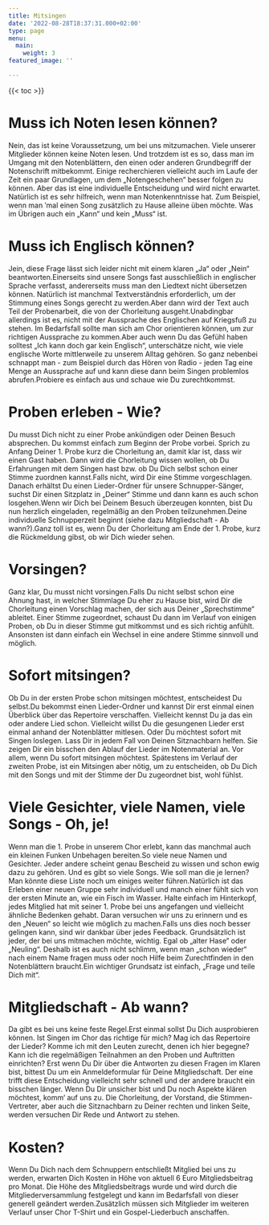 ```yaml
---
title: Mitsingen
date: '2022-08-28T18:37:31.000+02:00'
type: page
menu:
  main:
    weight: 3
featured_image: ''

---
```

{{< toc >}}

# Muss ich Noten lesen können?
Nein, das ist keine Voraussetzung, um bei uns mitzumachen. Viele unserer Mitglieder können keine Noten lesen. Und trotzdem ist es so, dass man im Umgang mit den Notenblättern, den einen oder anderen Grundbegriff der Notenschrift mitbekommt. Einige recherchieren vielleicht auch im Laufe der Zeit ein paar Grundlagen, um dem „Notengeschehen“ besser folgen zu können. Aber das ist eine individuelle Entscheidung und wird nicht erwartet. Natürlich ist es sehr hilfreich, wenn man Notenkenntnisse hat. Zum Beispiel, wenn man ′mal einen Song zusätzlich zu Hause alleine üben möchte. Was im Übrigen auch ein „Kann“ und kein „Muss“ ist.
# Muss ich Englisch können?
Jein, diese Frage lässt sich leider nicht mit einem klaren „Ja“ oder „Nein“ beantworten.Einerseits sind unsere Songs fast ausschließlich in englischer Sprache verfasst, andererseits muss man den Liedtext nicht übersetzen können. Natürlich ist manchmal Textverständnis erforderlich, um der Stimmung eines Songs gerecht zu werden.Aber dann wird der Text auch Teil der Probenarbeit, die von der Chorleitung ausgeht.Unabdingbar allerdings ist es, nicht mit der Aussprache des Englischen auf Kriegsfuß zu stehen. Im Bedarfsfall sollte man sich am Chor orientieren können, um zur richtigen Aussprache zu kommen.Aber auch wenn Du das Gefühl haben solltest „Ich kann doch gar kein Englisch“, unterschätze nicht, wie viele englische Worte mittlerweile zu unserem Alltag gehören. So ganz nebenbei schnappt man - zum Beispiel durch das Hören von Radio - jeden Tag eine Menge an Aussprache auf und kann diese dann beim Singen problemlos abrufen.Probiere es einfach aus und schaue wie Du zurechtkommst.
# Proben erleben - Wie?
Du musst Dich nicht zu einer Probe ankündigen oder Deinen Besuch absprechen. Du kommst einfach zum Beginn der Probe vorbei. Sprich zu Anfang Deiner 1. Probe kurz die Chorleitung an, damit klar ist, dass wir einen Gast haben. Dann wird die Chorleitung wissen wollen, ob Du Erfahrungen mit dem Singen hast bzw. ob Du Dich selbst schon einer Stimme zuordnen kannst.Falls nicht, wird Dir eine Stimme vorgeschlagen. Danach erhältst Du einen Lieder-Ordner für unsere Schnupper-Sänger, suchst Dir einen Sitzplatz in „Deiner“ Stimme und dann kann es auch schon losgehen.Wenn wir Dich bei Deinem Besuch überzeugen konnten, bist Du nun herzlich eingeladen, regelmäßig an den Proben teilzunehmen.Deine individuelle Schnupperzeit beginnt (siehe dazu Mitgliedschaft - Ab wann?).Ganz toll ist es, wenn Du der Chorleitung am Ende der 1. Probe, kurz die Rückmeldung gibst, ob wir Dich wieder sehen.
# Vorsingen?
Ganz klar, Du musst nicht vorsingen.Falls Du nicht selbst schon eine Ahnung hast, in welcher Stimmlage Du eher zu Hause bist, wird Dir die Chorleitung einen Vorschlag machen, der sich aus Deiner „Sprechstimme“ ableitet. Einer Stimme zugeordnet, schaust Du dann im Verlauf von einigen Proben, ob Du in dieser Stimme gut mitkommst und es sich richtig anfühlt. Ansonsten ist dann einfach ein Wechsel in eine andere Stimme sinnvoll und möglich.
# Sofort mitsingen?
Ob Du in der ersten Probe schon mitsingen möchtest, entscheidest Du selbst.Du bekommst einen Lieder-Ordner und kannst Dir erst einmal einen Überblick über das Repertoire verschaffen. Vielleicht kennst Du ja das ein oder andere Lied schon. Vielleicht willst Du die gesungenen Lieder erst einmal anhand der Notenblätter mitlesen. Oder Du möchtest sofort mit Singen loslegen. Lass Dir in jedem Fall von Deinen Sitznachbarn helfen. Sie zeigen Dir ein bisschen den Ablauf der Lieder im Notenmaterial an. Vor allem, wenn Du sofort mitsingen möchtest. Spätestens im Verlauf der zweiten Probe, ist ein Mitsingen aber nötig, um zu entscheiden, ob Du Dich mit den Songs und mit der Stimme der Du zugeordnet bist, wohl fühlst.
# Viele Gesichter, viele Namen, viele Songs - Oh, je!
Wenn man die 1. Probe in unserem Chor erlebt, kann das manchmal auch ein kleinen Funken Unbehagen bereiten.So viele neue Namen und Gesichter. Jeder andere scheint genau Bescheid zu wissen und schon ewig dazu zu gehören. Und es gibt so viele Songs. Wie soll man die je lernen? Man könnte diese Liste noch um einiges weiter führen.Natürlich ist das Erleben einer neuen Gruppe sehr individuell und manch einer fühlt sich von der ersten Minute an, wie ein Fisch im Wasser. Halte einfach im Hinterkopf, jedes Mitglied hat mit seiner 1. Probe bei uns angefangen und vielleicht ähnliche Bedenken gehabt. Daran versuchen wir uns zu erinnern und es den „Neuen“ so leicht wie möglich zu machen.Falls uns dies noch besser gelingen kann, sind wir dankbar über jedes Feedback. Grundsätzlich ist jeder, der bei uns mitmachen möchte, wichtig. Egal ob „alter Hase“ oder „Neuling“. Deshalb ist es auch nicht schlimm, wenn man „schon wieder“ nach einem Name fragen muss oder noch Hilfe beim Zurechtfinden in den Notenblättern braucht.Ein wichtiger Grundsatz ist einfach, „Frage und teile Dich mit“.
# Mitgliedschaft - Ab wann?
Da gibt es bei uns keine feste Regel.Erst einmal sollst Du Dich ausprobieren können. Ist Singen im Chor das richtige für mich? Mag ich das Repertoire der Lieder? Komme ich mit den Leuten zurecht, denen ich hier begegne? Kann ich die regelmäßigen Teilnahmen an den Proben und Auftritten  einrichten? Erst wenn Du Dir über die Antworten zu diesen Fragen im Klaren bist, bittest Du um ein Anmeldeformular für Deine Mitgliedschaft. Der eine trifft diese Entscheidung vielleicht sehr schnell und der andere braucht ein bisschen länger. Wenn Du Dir unsicher bist und Du noch Aspekte klären möchtest, komm‘ auf uns zu. Die Chorleitung, der Vorstand, die Stimmen-Vertreter, aber auch die Sitznachbarn zu Deiner rechten und linken Seite, werden versuchen Dir Rede und Antwort zu stehen.
# Kosten?
Wenn Du Dich nach dem Schnuppern entschließt Mitglied bei uns zu werden, erwarten Dich Kosten in Höhe von aktuell 6 Euro Mitgliedsbeitrag pro Monat. Die Höhe des Mitgliedsbeitrags wurde und  wird durch die Mitgliederversammlung festgelegt und kann im  Bedarfsfall von dieser generell geändert werden.Zusätzlich müssen sich Mitglieder im weiteren Verlauf unser Chor T-Shirt und ein Gospel-Liederbuch anschaffen.